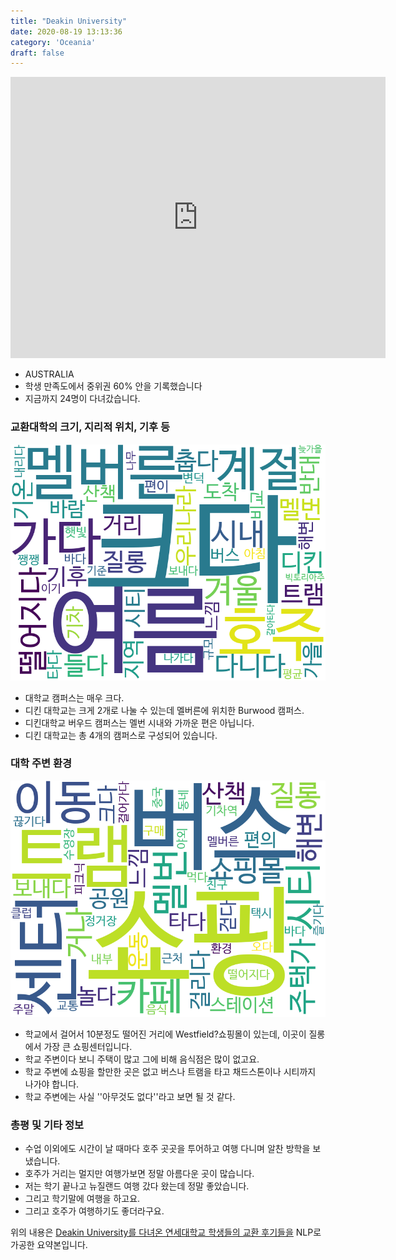 ```yaml
---
title: "Deakin University"
date: 2020-08-19 13:13:36
category: 'Oceania'
draft: false
---
```


<iframe
width="600"
height="450"
frameborder="0" style="border:0"
src="https://www.google.com/maps/embed/v1/place?key=AIzaSyC9e1AME-pVmWC4hBpFdu5S4dKzyepa3HQ&q=Deakin+University&center=-37.84741870000001,145.1149861&zoom=14" allowfullscreen>
</iframe>

* AUSTRALIA
* 학생 만족도에서 중위권 60% 안을 기록했습니다
* 지금까지 24명이 다녀갔습니다. 

### 교환대학의 크기, 지리적 위치, 기후 등

![gen_info-WordCloud](../univ_wordclouds_okt/gen_info/AU000004_gen_info_okt.png)

* 대학교 캠퍼스는 매우 크다.
* 디킨 대학교는 크게 2개로 나눌 수 있는데 멜버른에 위치한 Burwood 캠퍼스.
* 디킨대학교 버우드 캠퍼스는 멜번 시내와 가까운 편은 아닙니다.
* 디킨 대학교는 총 4개의 캠퍼스로 구성되어 있습니다.


### 대학 주변 환경

![env_info-WordCloud](../univ_wordclouds_okt/env_info/AU000004_env_info_okt.png)

* 학교에서 걸어서 10분정도 떨어진 거리에 Westfield?쇼핑몰이 있는데, 이곳이 질롱에서 가장 큰 쇼핑센터입니다.
* 학교 주변이다 보니 주택이 많고 그에 비해 음식점은 많이 없고요.
* 학교 주변에 쇼핑을 할만한 곳은 없고 버스나 트램을 타고 채드스톤이나 시티까지 나가야 합니다.
* 학교 주변에는 사실 ''아무것도 없다''라고 보면 될 것 같다.


### 총평 및 기타 정보 
* 수업 이외에도 시간이 날 때마다 호주 곳곳을 투어하고 여행 다니며 알찬 방학을 보냈습니다.
* 호주가 거리는 멀지만 여행가보면 정말 아름다운 곳이 많습니다.
* 저는 학기 끝나고 뉴질랜드 여행 갔다 왔는데 정말 좋았습니다.
* 그리고 학기말에 여행을 하고요.
* 그리고 호주가 여행하기도 좋더라구요.


위의 내용은 [Deakin University를 다녀온 연세대학교 학생들의 교환 후기들을](http://oia.yonsei.ac.kr/partner/expReport.asp?ucode=AU000004&bgbn=A) NLP로 가공한 요약본입니다. 
